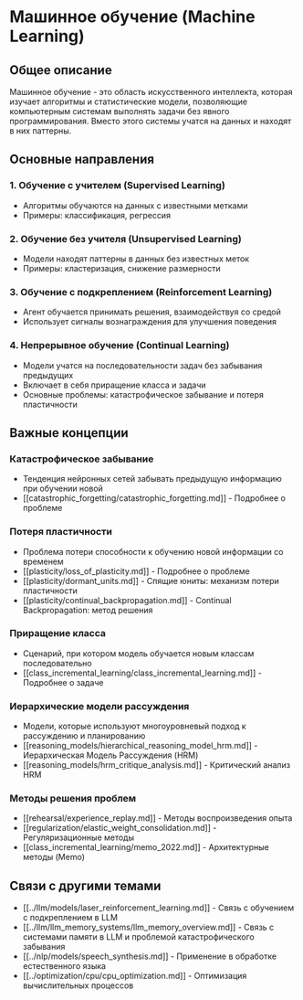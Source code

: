 # Машинное обучение (Machine Learning)

## Общее описание

Машинное обучение - это область искусственного интеллекта, которая изучает алгоритмы и статистические модели, позволяющие компьютерным системам выполнять задачи без явного программирования. Вместо этого системы учатся на данных и находят в них паттерны.

## Основные направления

### 1. Обучение с учителем (Supervised Learning)
- Алгоритмы обучаютcя на данных с известными метками
- Примеры: классификация, регрессия

### 2. Обучение без учителя (Unsupervised Learning)
- Модели находят паттерны в данных без известных меток
- Примеры: кластеризация, снижение размерности

### 3. Обучение с подкреплением (Reinforcement Learning)
- Агент обучается принимать решения, взаимодействуя со средой
- Использует сигналы вознаграждения для улучшения поведения

### 4. Непрерывное обучение (Continual Learning)
- Модели учатся на последовательности задач без забывания предыдущих
- Включает в себя приращение класса и задачи
- Основные проблемы: катастрофическое забывание и потеря пластичности

## Важные концепции

### Катастрофическое забывание
- Тенденция нейронных сетей забывать предыдущую информацию при обучении новой
- [[catastrophic_forgetting/catastrophic_forgetting.md]] - Подробнее о проблеме

### Потеря пластичности
- Проблема потери способности к обучению новой информации со временем
- [[plasticity/loss_of_plasticity.md]] - Подробнее о проблеме
- [[plasticity/dormant_units.md]] - Спящие юниты: механизм потери пластичности
- [[plasticity/continual_backpropagation.md]] - Continual Backpropagation: метод решения

### Приращение класса
- Сценарий, при котором модель обучается новым классам последовательно
- [[class_incremental_learning/class_incremental_learning.md]] - Подробнее о задаче

### Иерархические модели рассуждения
- Модели, которые используют многоуровневый подход к рассуждению и планированию
- [[reasoning_models/hierarchical_reasoning_model_hrm.md]] - Иерархическая Модель Рассуждения (HRM)
- [[reasoning_models/hrm_critique_analysis.md]] - Критический анализ HRM

### Методы решения проблем
- [[rehearsal/experience_replay.md]] - Методы воспроизведения опыта
- [[regularization/elastic_weight_consolidation.md]] - Регуляризационные методы
- [[class_incremental_learning/memo_2022.md]] - Архитектурные методы (Memo)

## Связи с другими темами

- [[../llm/models/laser_reinforcement_learning.md]] - Связь с обучением с подкреплением в LLM
- [[../llm/llm_memory_systems/llm_memory_overview.md]] - Связь с системами памяти в LLM и проблемой катастрофического забывания
- [[../nlp/models/speech_synthesis.md]] - Применение в обработке естественного языка
- [[../optimization/cpu/cpu_optimization.md]] - Оптимизация вычислительных процессов